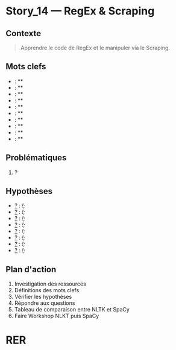 # Story_14 — RegEx & Scraping

## Contexte
> Apprendre le code de RegEx et le manipuler via le Scraping.

## Mots clefs
- <def-of></def-of> : **
- <def-of></def-of> : **
- <def-of></def-of> : **
- <def-of></def-of> : **
- <def-of></def-of> : **
- <def-of></def-of> : **
- <def-of></def-of> : **
- <def-of></def-of> : **
- <def-of></def-of> : **
- <def-of></def-of> : **

## Problématiques
1. ?

## Hypothèses
- <u>?</u> <h-t/> : *!;*
- <u>?</u> <h-t/> : *!;*
- <u>?</u> <h-t/> : *!;*
- <u>?</u> <h-t/> : *!;*
- <u>?</u> <h-t/> : *!;*
- <u>?</u> <h-t/> : *!;*
- <u>?</u> <h-t/> : *!;*
- <u>?</u> <h-t/> : *!;*


## Plan d'action
1. Investigation des ressources 
1. Définitions des mots clefs 
1. Vérifier les hypothèses 
1. Répondre aux questions 
1. Tableau de comparaison entre NLTK et SpaCy 
1. Faire Workshop NLKT puis SpaCy 

# RER